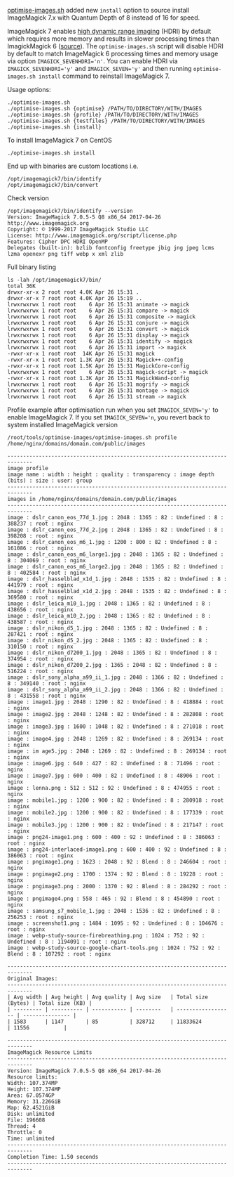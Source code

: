 [optimise-images.sh](https://github.com/centminmod/optimise-images) added new `install` option to source install ImageMagick 7.x with Quantum Depth of 8 instead of 16 for speed.

ImageMagick 7 enables [high dynamic range imaging](https://www.imagemagick.org/script/high-dynamic-range.php) (HDRI) by default which requires more memory and results in slower processing times than ImagickMagick 6 ([source](https://www.imagemagick.org/script/porting.php)). The `optimise-images.sh` script will disable HDRI by default to match ImageMagick 6 processing times and memory usage via option `IMAGICK_SEVENHDRI='n'`. You can enable HDRI via `IMAGICK_SEVENHDRI='y'` and `IMAGICK_SEVEN='y'` and then running `optimise-images.sh install` command to reinstall ImageMagick 7.

Usage options:

    ./optimise-images.sh
    ./optimise-images.sh {optimise} /PATH/TO/DIRECTORY/WITH/IMAGES
    ./optimise-images.sh {profile} /PATH/TO/DIRECTORY/WITH/IMAGES
    ./optimise-images.sh {testfiles} /PATH/TO/DIRECTORY/WITH/IMAGES
    ./optimise-images.sh {install}

To install ImageMagick 7 on CentOS

    ./optimise-images.sh install

End up with binaries are custom locations i.e.

    /opt/imagemagick7/bin/identify
    /opt/imagemagick7/bin/convert

Check version

    /opt/imagemagick7/bin/identify --version
    Version: ImageMagick 7.0.5-5 Q8 x86_64 2017-04-26 http://www.imagemagick.org
    Copyright: © 1999-2017 ImageMagick Studio LLC
    License: http://www.imagemagick.org/script/license.php
    Features: Cipher DPC HDRI OpenMP 
    Delegates (built-in): bzlib fontconfig freetype jbig jng jpeg lcms lzma openexr png tiff webp x xml zlib

Full binary listing

    ls -lah /opt/imagemagick7/bin/
    total 36K
    drwxr-xr-x 2 root root 4.0K Apr 26 15:31 .
    drwxr-xr-x 7 root root 4.0K Apr 26 15:19 ..
    lrwxrwxrwx 1 root root    6 Apr 26 15:31 animate -> magick
    lrwxrwxrwx 1 root root    6 Apr 26 15:31 compare -> magick
    lrwxrwxrwx 1 root root    6 Apr 26 15:31 composite -> magick
    lrwxrwxrwx 1 root root    6 Apr 26 15:31 conjure -> magick
    lrwxrwxrwx 1 root root    6 Apr 26 15:31 convert -> magick
    lrwxrwxrwx 1 root root    6 Apr 26 15:31 display -> magick
    lrwxrwxrwx 1 root root    6 Apr 26 15:31 identify -> magick
    lrwxrwxrwx 1 root root    6 Apr 26 15:31 import -> magick
    -rwxr-xr-x 1 root root  14K Apr 26 15:31 magick
    -rwxr-xr-x 1 root root 1.3K Apr 26 15:31 Magick++-config
    -rwxr-xr-x 1 root root 1.5K Apr 26 15:31 MagickCore-config
    lrwxrwxrwx 1 root root    6 Apr 26 15:31 magick-script -> magick
    -rwxr-xr-x 1 root root 1.3K Apr 26 15:31 MagickWand-config
    lrwxrwxrwx 1 root root    6 Apr 26 15:31 mogrify -> magick
    lrwxrwxrwx 1 root root    6 Apr 26 15:31 montage -> magick
    lrwxrwxrwx 1 root root    6 Apr 26 15:31 stream -> magick

Profile example after optimisation run when you set `IMAGICK_SEVEN='y'` to enable ImageMagick 7. If you set `IMAGICK_SEVEN='n`, you revert back to system installed ImageMagick version

    /root/tools/optimise-images/optimise-images.sh profile /home/nginx/domains/domain.com/public/images
    
    ------------------------------------------------------------------------------
    image profile
    image name : width : height : quality : transparency : image depth (bits) : size : user: group
    ------------------------------------------------------------------------------
    images in /home/nginx/domains/domain.com/public/images
    ------------------------------------------------------------------------------
    image : dslr_canon_eos_77d_1.jpg : 2048 : 1365 : 82 : Undefined : 8 : 388237 : root : nginx
    image : dslr_canon_eos_77d_2.jpg : 2048 : 1365 : 82 : Undefined : 8 : 398208 : root : nginx
    image : dslr_canon_eos_m6_1.jpg : 1200 : 800 : 82 : Undefined : 8 : 161086 : root : nginx
    image : dslr_canon_eos_m6_large1.jpg : 2048 : 1365 : 82 : Undefined : 8 : 304069 : root : nginx
    image : dslr_canon_eos_m6_large2.jpg : 2048 : 1365 : 82 : Undefined : 8 : 402584 : root : nginx
    image : dslr_hasselblad_x1d_1.jpg : 2048 : 1535 : 82 : Undefined : 8 : 441979 : root : nginx
    image : dslr_hasselblad_x1d_2.jpg : 2048 : 1535 : 82 : Undefined : 8 : 369580 : root : nginx
    image : dslr_leica_m10_1.jpg : 2048 : 1365 : 82 : Undefined : 8 : 438656 : root : nginx
    image : dslr_leica_m10_2.jpg : 2048 : 1365 : 82 : Undefined : 8 : 438587 : root : nginx
    image : dslr_nikon_d5_1.jpg : 2048 : 1365 : 82 : Undefined : 8 : 287421 : root : nginx
    image : dslr_nikon_d5_2.jpg : 2048 : 1365 : 82 : Undefined : 8 : 310150 : root : nginx
    image : dslr_nikon_d7200_1.jpg : 2048 : 1365 : 82 : Undefined : 8 : 374954 : root : nginx
    image : dslr_nikon_d7200_2.jpg : 1365 : 2048 : 82 : Undefined : 8 : 516224 : root : nginx
    image : dslr_sony_alpha_a99_ii_1.jpg : 2048 : 1366 : 82 : Undefined : 8 : 349140 : root : nginx
    image : dslr_sony_alpha_a99_ii_2.jpg : 2048 : 1366 : 82 : Undefined : 8 : 431558 : root : nginx
    image : image1.jpg : 2048 : 1290 : 82 : Undefined : 8 : 418884 : root : nginx
    image : image2.jpg : 2048 : 1248 : 82 : Undefined : 8 : 282808 : root : nginx
    image : image3.jpg : 1600 : 1048 : 82 : Undefined : 8 : 271018 : root : nginx
    image : image4.jpg : 2048 : 1269 : 82 : Undefined : 8 : 269134 : root : nginx
    image : im age5.jpg : 2048 : 1269 : 82 : Undefined : 8 : 269134 : root : nginx
    image : image6.jpg : 640 : 427 : 82 : Undefined : 8 : 71496 : root : nginx
    image : image7.jpg : 600 : 400 : 82 : Undefined : 8 : 48906 : root : nginx
    image : lenna.png : 512 : 512 : 92 : Undefined : 8 : 474955 : root : nginx
    image : mobile1.jpg : 1200 : 900 : 82 : Undefined : 8 : 280918 : root : nginx
    image : mobile2.jpg : 1200 : 900 : 82 : Undefined : 8 : 177339 : root : nginx
    image : mobile3.jpg : 1200 : 900 : 82 : Undefined : 8 : 217147 : root : nginx
    image : png24-image1.png : 600 : 400 : 92 : Undefined : 8 : 386063 : root : nginx
    image : png24-interlaced-image1.png : 600 : 400 : 92 : Undefined : 8 : 386063 : root : nginx
    image : pngimage1.png : 1623 : 2048 : 92 : Blend : 8 : 246604 : root : nginx
    image : pngimage2.png : 1700 : 1374 : 92 : Blend : 8 : 19228 : root : nginx
    image : pngimage3.png : 2000 : 1370 : 92 : Blend : 8 : 284292 : root : nginx
    image : pngimage4.png : 558 : 465 : 92 : Blend : 8 : 454890 : root : nginx
    image : samsung_s7_mobile_1.jpg : 2048 : 1536 : 82 : Undefined : 8 : 256253 : root : nginx
    image : screenshot1.png : 1484 : 1095 : 92 : Undefined : 8 : 104676 : root : nginx
    image : webp-study-source-firebreathing.png : 1024 : 752 : 92 : Undefined : 8 : 1194091 : root : nginx
    image : webp-study-source-google-chart-tools.png : 1024 : 752 : 92 : Blend : 8 : 107292 : root : nginx
    
    ------------------------------------------------------------------------------
    Original Images:
    ------------------------------------------------------------------------------
    | Avg width | Avg height | Avg quality | Avg size   | Total size (Bytes) | Total size (KB) |
    | --------- | ---------- | ----------- | --------   | ------------------ | --------------- |
    | 1583      | 1147       | 85          | 328712     | 11833624           | 11556           |
    
    ------------------------------------------------------------------------------
    ImageMagick Resource Limits
    ------------------------------------------------------------------------------
    Version: ImageMagick 7.0.5-5 Q8 x86_64 2017-04-26
    Resource limits:
    Width: 107.374MP
    Height: 107.374MP
    Area: 67.0574GP
    Memory: 31.226GiB
    Map: 62.4521GiB
    Disk: unlimited
    File: 196608
    Thread: 4
    Throttle: 0
    Time: unlimited
    ------------------------------------------------------------------------------
    Completion Time: 1.50 seconds
    ------------------------------------------------------------------------------